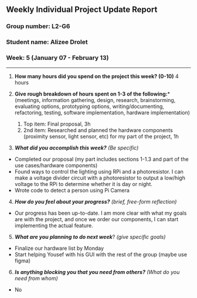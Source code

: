 ## Weekly Individual Project Update Report
### Group number: L2-G6
### Student name: Alizee Drolet
### Week: 5 (January 07 - February 13)
___
1. **How many hours did you spend on the project this week? (0-10)**
   4 hours

2. **Give rough breakdown of hours spent on 1-3 of the following:***
   (meetings, information gathering, design, research, brainstorming, evaluating options, prototyping options, writing/documenting, refactoring, testing, software implementation, hardware implementation)
   1. Top item: Final proposal, 3h
   2. 2nd item: Researched and planned the hardware components (proximity sensor, light sensor, etc) for my part of the project, 1h
   
3. ***What did you accomplish this week?*** _(Be specific)_
  - Completed our proposal (my part includes sections 1-1.3 and part of the use cases/hardware components)
  - Found ways to control the lighting using RPi and a photoresistor. I can make a voltage divider circuit with a photoresistor to output a low/high voltage to the RPi to determine whether it is day or night.
  - Wrote code to detect a person using Pi Camera

4. ***How do you feel about your progress?*** _(brief, free-form reflection)_
  - Our progress has been up-to-date. I am more clear with what my goals are with the project, and once we order our components, I can start implementing the actual feature.
    
5. ***What are you planning to do next week***? _(give specific goals)_
  - Finalize our hardware list by Monday
  - Start helping Yousef with his GUI with the rest of the group (maybe use figma)
    
6. ***Is anything blocking you that you need from others?*** _(What do you need from whom)_
  - No
